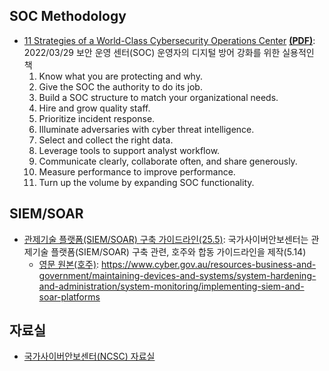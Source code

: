 ## SOC Methodology

* [11 Strategies of a World-Class Cybersecurity Operations Center](https://www.mitre.org/news-insights/news-release/mitre-publishes-11-strategies-world-class-cybersecurity-operations) [**(PDF)**](https://www.mitre.org/sites/default/files/2022-04/11-strategies-of-a-world-class-cybersecurity-operations-center.pdf): 2022/03/29 보안 운영 센터(SOC) 운영자의 디지털 방어 강화를 위한 실용적인 책
    1. Know what you are protecting and why.
    2. Give the SOC the authority to do its job.
    3. Build a SOC structure to match your organizational needs.
    4. Hire and grow quality staff.
    5. Prioritize incident response.
    6. Illuminate adversaries with cyber threat intelligence.
    7. Select and collect the right data.
    8. Leverage tools to support analyst workflow.
    9. Communicate clearly, collaborate often, and share generously.
    10. Measure performance to improve performance.
    11. Turn up the volume by expanding SOC functionality.

## SIEM/SOAR
* [관제기술 플랫폼(SIEM/SOAR) 구축 가이드라인(25.5)](https://www.ncsc.go.kr:4018/main/cop/bbs/selectBoardArticle.do?bbsId=InstructionGuide_main&nttId=212209&pageIndex=1&searchCnd2=): 국가사이버안보센터는 관제기술 플랫폼(SIEM/SOAR) 구축 관련, 호주와 합동 가이드라인을 제작(5.14)
    - [영문 원본(호주)](https://www.cyber.gov.au/resources-business-and-government/maintaining-devices-and-systems/system-hardening-and-administration/system-monitoring/implementing-siem-and-soar-platforms): https://www.cyber.gov.au/resources-business-and-government/maintaining-devices-and-systems/system-hardening-and-administration/system-monitoring/implementing-siem-and-soar-platforms


## 자료실
- [국가사이버안보센터(NCSC) 자료실](menuNo=070000&subMenuNo=070300&thirdMenuNo=&link=forward%3A%2Fcop%2Fbbs%2FselectBoardList.do%3FbbsId%3DInstructionGuide_main)
